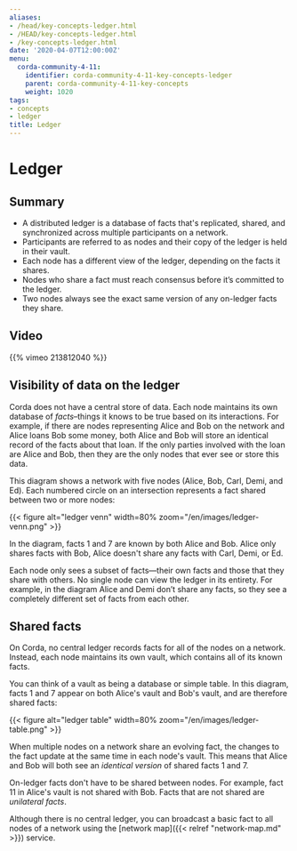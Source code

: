 ```yaml
---
aliases:
- /head/key-concepts-ledger.html
- /HEAD/key-concepts-ledger.html
- /key-concepts-ledger.html
date: '2020-04-07T12:00:00Z'
menu:
  corda-community-4-11:
    identifier: corda-community-4-11-key-concepts-ledger
    parent: corda-community-4-11-key-concepts
    weight: 1020
tags:
- concepts
- ledger
title: Ledger
---
```



# Ledger

## Summary

* A distributed ledger is a database of facts that's replicated, shared, and synchronized across multiple participants on a network.
* Participants are referred to as nodes and their copy of the ledger is held in their vault.
* Each node has a different view of the ledger, depending on the facts it shares.
* Nodes who share a fact must reach consensus before it’s committed to the ledger.
* Two nodes always see the exact same version of any on-ledger facts they share.

## Video

{{% vimeo 213812040 %}}

## Visibility of data on the ledger

Corda does not have a central store of data. Each node maintains its own database of *facts*–things it knows to be true based on its interactions. For example, if there are nodes representing Alice and Bob on the network and Alice loans Bob some money,
both Alice and Bob will store an identical record of the facts about that loan. If the only parties involved with the
loan are Alice and Bob, then they are the only nodes that ever see or store this data.

This diagram shows a network with five nodes (Alice, Bob, Carl, Demi, and Ed). Each numbered circle on an intersection
represents a fact shared between two or more nodes:

{{< figure alt="ledger venn" width=80% zoom="/en/images/ledger-venn.png" >}}

In the diagram, facts 1 and 7 are known by both Alice and Bob. Alice only shares facts with Bob, Alice doesn't share
any facts with Carl, Demi, or Ed.

Each node only sees a subset of facts—their own facts and those that they share with others. No single node can view
the ledger in its entirety. For example, in the diagram Alice and Demi don’t share any facts, so they see a
completely different set of facts from each other.

## Shared facts

On Corda, no central ledger records facts for all of the nodes on a network. Instead,
each node maintains its own vault, which contains all of its known facts.

You can think of a vault as being a database or simple table. In this diagram, facts 1 and 7 appear on both Alice's
vault and Bob's vault, and are therefore shared facts:

{{< figure alt="ledger table" width=80% zoom="/en/images/ledger-table.png" >}}

When multiple nodes on a network share an evolving fact, the changes to the fact update at the same time in each node's vault. This means that Alice and Bob will both see an *identical version* of shared facts 1 and 7.

On-ledger facts don't have to be shared between nodes. For example, fact 11 in Alice's vault is not shared with Bob.
Facts that are not shared are *unilateral facts*.

Although there is no central ledger, you can broadcast a basic fact to all nodes of a network using the [network map]({{< relref "network-map.md" >}})
service.
